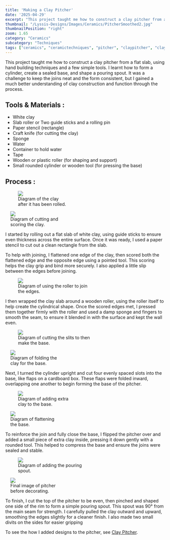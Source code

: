 ```yaml
---
title: 'Making a Clay Pitcher'
date: '2025-04-29'
excerpt: "This project taught me how to construct a clay pitcher from a flat slab..."
thumbnail: "/Lyssis-Designs/Images/Ceramics/PitcherSmoothed2.jpg"
thumbnailPosition: "right"
zoom: 1.65
category: "Ceramics"
subcategory: "Techniques"
tags: ["ceramics", "ceramictechniques", "pitcher", "claypitcher", "clay"]
---
```


This project taught me how to construct a clay pitcher from a flat slab, using hand building techniques and a few simple tools. I learnt how to form a cylinder, create a sealed base, and shape a pouring spout. It was a challenge to keep the joins neat and the form consistent, but I gained a much better understanding of clay construction and function through the process.

## Tools & Materials :
- White clay
- Slab roller or Two guide sticks and a rolling pin
- Paper stencil (rectangle)
- Craft knife (for cutting the clay)
- Sponge
- Water
- Container to hold water
- Tape
- Wooden or plastic roller (for shaping and support)
- Small rounded cylinder or wooden tool (for pressing the base)

## Process :

<div class="clearfix">
<figure class="flex-left" style="width: 10rem;">
  <img src="/Lyssis-Designs/Images/Ceramics/Pitcher1.jpg">
  <figcaption>Diagram of the clay after it has been rolled.</figcaption>
</figure>

<figure class="flex-right" style="max-width: 11rem; margin-left: 1rem;">
  <img src="/Lyssis-Designs/Images/Ceramics/Pitcher2.jpg">
  <figcaption>Diagram of cutting and scoring the clay.</figcaption>
</figure>

I started by rolling out a flat slab of white clay, using guide sticks to ensure even thickness across the entire surface. Once it was ready, I used a paper stencil to cut out a clean rectangle from the slab.
</div>

To help with joining, I flattened one edge of the clay, then scored both the flattened edge and the opposite edge using a pointed tool. This scoring helps the clay grip and bind more securely. I also applied a little slip between the edges before joining.

<div class="clearfix">
<figure class="flex-left" style="width: 15rem;">
  <img src="/Lyssis-Designs/Images/Ceramics/Pitcher3.jpg">
  <figcaption>Diagram of using the roller to join the edges.</figcaption>
</figure>

I then wrapped the clay slab around a wooden roller, using the roller itself to help create the cylindrical shape. Once the scored edges met, I pressed them together firmly with the roller and used a damp sponge and fingers to smooth the seam, to ensure it blended in with the surface and kept the wall even.
</div>

<div class="clearfix">
<figure class="flex-left" style="width: 15rem;">
  <img src="/Lyssis-Designs/Images/Ceramics/Pitcher4.jpg">
  <figcaption>Diagram of cutting the slits to then make the base.</figcaption>
</figure>
<figure class="flex-right" style="max-width: 10rem; margin-left: 1rem;">
  <img src="/Lyssis-Designs/Images/Ceramics/Pitcher5.jpg">
  <figcaption>Diagram of folding the clay for the base.</figcaption>
</figure>

Next, I turned the cylinder upright and cut four evenly spaced slots into the base, like flaps on a cardboard box. These flaps were folded inward, overlapping one another to begin forming the base of the pitcher.
</div>

<div class="clearfix">
<figure class="flex-left" style="width: 10rem;">
  <img src="/Lyssis-Designs/Images/Ceramics/Pitcher6.jpg">
  <figcaption>Diagram of adding extra clay to the base.</figcaption>
</figure>
<figure class="flex-right" style="max-width: 10rem; margin-left: 1rem;">
  <img src="/Lyssis-Designs/Images/Ceramics/Pitcher7.jpg">
  <figcaption>Diagram of flattening the base.</figcaption>
</figure>

To reinforce the join and fully close the base, I flipped the pitcher over and added a small piece of extra clay inside, pressing it down gently with a rounded tool. This helped to compress the base and ensure the joins were sealed and stable.
</div>

<div class="clearfix">
<figure class="flex-left" style="width: 15rem;">
  <img src="/Lyssis-Designs/Images/Ceramics/Pitcher8.jpg">
  <figcaption>Diagram of adding the pouring spout.</figcaption>
</figure>
<figure class="flex-right" style="max-width: 10rem; margin-left: 1rem;">
  <img src="/Lyssis-Designs/Images/Ceramics/PitcherRough.jpg">
  <figcaption>Final image of pitcher before decorating.</figcaption>
</figure>

To finish, I cut the top of the pitcher to be even, then pinched and shaped one side of the rim to form a simple pouring spout. This spout was 90° from the main seam for strength. I carefully pulled the clay outward and upward, smoothing the edges slightly for a cleaner finish. I also made two small divits on the sides for easier gripping
</div>

To see the how I added designs to the pitcher, see [Clay Pitcher](#/blog/Ceramics/Completed-Ceramics/Clay-Pitcher).